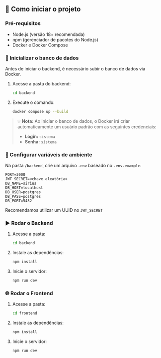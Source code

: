 ## 🚀 Como iniciar o projeto

### Pré-requisitos

- Node.js (versão 18+ recomendada)
- npm (gerenciador de pacotes do Node.js)
- Docker e Docker Compose

### 🐘 Inicializar o banco de dados

Antes de iniciar o backend, é necessário subir o banco de dados via Docker.

1. Acesse a pasta do backend:
   ```bash
   cd backend
   ```

2. Execute o comando:
   ```bash
   docker compose up --build
   ```

> 💡 **Nota:** Ao iniciar o banco de dados, o Docker irá criar automaticamente um usuário padrão com as seguintes credenciais:
> - **Login:** `sistema`
> - **Senha:** `sistema`

### 🔧 Configurar variáveis de ambiente

Na pasta `/backend`, crie um arquivo `.env` baseado no `.env.example`:

```env
PORT=3000
JWT_SECRET=<chave aleatória>
DB_NAME=sirius
DB_HOST=localhost
DB_USER=postgres
DB_PASS=postgres
DB_PORT=5432
```

Recomendamos utilizar um UUID no `JWT_SECRET`

### ▶️ Rodar o Backend

1. Acesse a pasta:
   ```bash
   cd backend
   ```

2. Instale as dependências:
   ```bash
   npm install
   ```

3. Inicie o servidor:
   ```bash
   npm run dev
   ```

### 🌐 Rodar o Frontend

1. Acesse a pasta:
   ```bash
   cd frontend
   ```

2. Instale as dependências:
   ```bash
   npm install
   ```

3. Inicie o servidor:
   ```bash
   npm run dev
   ```